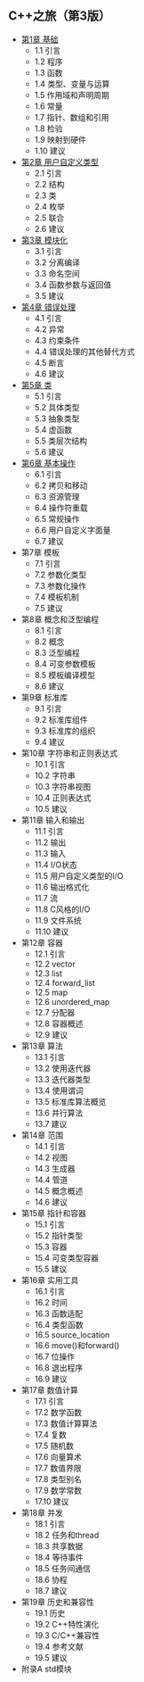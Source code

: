 ## C++之旅（第3版）
- [第1章 基础](chapter1.md)
	- 1.1 引言
	- 1.2 程序
	- 1.3 函数
	- 1.4 类型、变量与运算
	- 1.5 作用域和声明周期
	- 1.6 常量
	- 1.7 指针、数组和引用
	- 1.8 检验
	- 1.9 映射到硬件
	- 1.10 建议
- [第2章 用户自定义类型](chapter2.md)
	- 2.1 引言
	- 2.2 结构
	- 2.3 类
	- 2.4 枚举
	- 2.5 联合
	- 2.6 建议
- [第3章 模块化](chapter3.md)
	- 3.1 引言
	- 3.2 分离编译
	- 3.3 命名空间
	- 3.4 函数参数与返回值
	- 3.5 建议
- [第4章 错误处理](chapter4.md)
	- 4.1 引言
	- 4.2 异常
	- 4.3 约束条件
	- 4.4 错误处理的其他替代方式
	- 4.5 断言
	- 4.6 建议
- [第5章 类](chapter5.md)
	- 5.1 引言
	- 5.2 具体类型
	- 5.3 抽象类型
	- 5.4 虚函数
	- 5.5 类层次结构
	- 5.6 建议
- [第6章 基本操作](chapter6.md)
	- 6.1 引言
	- 6.2 拷贝和移动
	- 6.3 资源管理
	- 6.4 操作符重载
	- 6.5 常规操作
	- 6.6 用户自定义字面量
	- 6.7 建议
- 第7章 模板
	- 7.1 引言
	- 7.2 参数化类型
	- 7.3 参数化操作
	- 7.4 模板机制
	- 7.5 建议
- 第8章 概念和泛型编程
	- 8.1 引言
	- 8.2 概念
	- 8.3 泛型编程
	- 8.4 可变参数模板
	- 8.5 模板编译模型
	- 8.6 建议
- 第9章 标准库
	- 9.1 引言
	- 9.2 标准库组件
	- 9.3 标准库的组织
	- 9.4 建议
- 第10章 字符串和正则表达式
	- 10.1 引言
	- 10.2 字符串
	- 10.3 字符串视图
	- 10.4 正则表达式
	- 10.5 建议
- 第11章 输入和输出
	- 11.1 引言
	- 11.2 输出
	- 11.3 输入
	- 11.4 I/O状态
	- 11.5 用户自定义类型的I/O
	- 11.6 输出格式化
	- 11.7 流
	- 11.8 C风格的I/O
	- 11.9 文件系统
	- 11.10 建议
- 第12章 容器
	- 12.1 引言
	- 12.2 vector
	- 12.3 list
	- 12.4 forward_list
	- 12.5 map
	- 12.6 unordered_map
	- 12.7 分配器
	- 12.8 容器概述
	- 12.9 建议
- 第13章 算法
	- 13.1 引言
	- 13.2 使用迭代器
	- 13.3 迭代器类型
	- 13.4 使用谓词
	- 13.5 标准库算法概览
	- 13.6 并行算法
	- 13.7 建议
- 第14章 范围
	- 14.1 引言
	- 14.2 视图
	- 14.3 生成器
	- 14.4 管道
	- 14.5 概念概述
	- 14.6 建议
- 第15章 指针和容器
	- 15.1 引言
	- 15.2 指针类型
	- 15.3 容器
	- 15.4 可变类型容器
	- 15.5 建议
- 第16章 实用工具
	- 16.1 引言
	- 16.2 时间
	- 16.3 函数适配
	- 16.4 类型函数
	- 16.5 source_location
	- 16.6 move()和forward()
	- 16.7 位操作
	- 16.8 退出程序
	- 16.9 建议
- 第17章 数值计算
	- 17.1 引言
	- 17.2 数学函数
	- 17.3 数值计算算法
	- 17.4 复数
	- 17.5 随机数
	- 17.6 向量算术
	- 17.7 数值界限
	- 17.8 类型别名
	- 17.9 数学常数
	- 17.10 建议
- 第18章 并发
	- 18.1 引言
	- 18.2 任务和thread
	- 18.3 共享数据
	- 18.4 等待事件
	- 18.5 任务间通信
	- 18.6 协程
	- 18.7 建议
- 第19章 历史和兼容性
	- 19.1 历史
	- 19.2 C++特性演化
	- 19.3 C/C++兼容性
	- 19.4 参考文献
	- 19.5 建议
- 附录A std模块